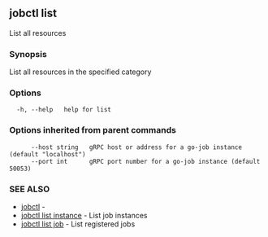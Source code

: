 ## jobctl list

List all resources

### Synopsis

List all resources in the specified category

### Options

```
  -h, --help   help for list
```

### Options inherited from parent commands

```
      --host string   gRPC host or address for a go-job instance (default "localhost")
      --port int      gRPC port number for a go-job instance (default 50053)
```

### SEE ALSO

* [jobctl](jobctl.md)	 - 
* [jobctl list instance](jobctl_list_instance.md)	 - List job instances
* [jobctl list job](jobctl_list_job.md)	 - List registered jobs

